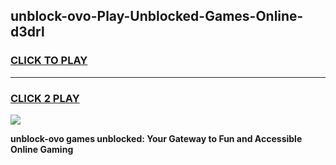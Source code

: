 
## unblock-ovo-Play-Unblocked-Games-Online-d3drl
<h3>
<a href="https://premium76.site?title=unblock-ovo&ref=25A">CLICK TO PLAY</a></h3>
<hr>

<h3>
<a href="https://premium76.site?title=unblock-ovo&ref=25A">CLICK 2 PLAY</a>
  
</h3>

<a href="https://premium76.site?title=unblock-ovo&ref=25A"><img src="https://clearcache.store/games.png"></a>


**unblock-ovo games unblocked: Your Gateway to Fun and Accessible Online Gaming**
